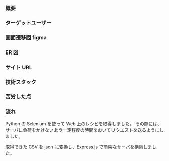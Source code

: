 ### 概要

### ターゲットユーザー

### 画面遷移図 figma

### ER 図

### サイト URL

### 技術スタック

### 苦労した点

### 流れ

Python の Selenium を使って Web 上のレシピを取得しました。
その際には、サーバに負荷をかけないよう一定程度の時間をおいてリクエストを送るようにしました。

取得できた CSV を json に変換し、Express.js で簡易なサーバを構築しました。
